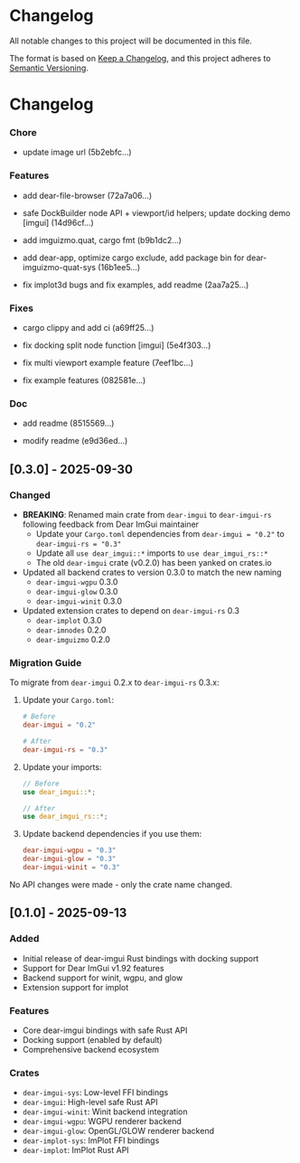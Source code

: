 # Changelog

All notable changes to this project will be documented in this file.

The format is based on [Keep a Changelog](https://keepachangelog.com/en/1.0.0/),
and this project adheres to [Semantic Versioning](https://semver.org/spec/v2.0.0.html).
# Changelog



### Chore

- update image url (5b2ebfc…)


### Features

- add dear-file-browser (72a7a06…)

- safe DockBuilder node API + viewport/id helpers; update docking demo [imgui] (14d96cf…)

- add imguizmo.quat, cargo fmt (b9b1dc2…)

- add dear-app, optimize cargo exclude, add package bin for dear-imguizmo-quat-sys (16b1ee5…)

- fix implot3d bugs and fix examples, add readme (2aa7a25…)


### Fixes

- cargo clippy and add ci (a69ff25…)

- fix docking split node function [imgui] (5e4f303…)

- fix multi viewport example feature (7eef1bc…)

- fix example features (082581e…)


### Doc

- add readme (8515569…)

- modify readme (e9d36ed…)



## [0.3.0] - 2025-09-30

### Changed

- **BREAKING**: Renamed main crate from `dear-imgui` to `dear-imgui-rs` following feedback from Dear ImGui maintainer
  - Update your `Cargo.toml` dependencies from `dear-imgui = "0.2"` to `dear-imgui-rs = "0.3"`
  - Update all `use dear_imgui::*` imports to `use dear_imgui_rs::*`
  - The old `dear-imgui` crate (v0.2.0) has been yanked on crates.io
- Updated all backend crates to version 0.3.0 to match the new naming
  - `dear-imgui-wgpu` 0.3.0
  - `dear-imgui-glow` 0.3.0
  - `dear-imgui-winit` 0.3.0
- Updated extension crates to depend on `dear-imgui-rs` 0.3
  - `dear-implot` 0.3.0
  - `dear-imnodes` 0.2.0
  - `dear-imguizmo` 0.2.0

### Migration Guide

To migrate from `dear-imgui` 0.2.x to `dear-imgui-rs` 0.3.x:

1. Update your `Cargo.toml`:
   ```toml
   # Before
   dear-imgui = "0.2"

   # After
   dear-imgui-rs = "0.3"
   ```

2. Update your imports:
   ```rust
   // Before
   use dear_imgui::*;

   // After
   use dear_imgui_rs::*;
   ```

3. Update backend dependencies if you use them:
   ```toml
   dear-imgui-wgpu = "0.3"
   dear-imgui-glow = "0.3"
   dear-imgui-winit = "0.3"
   ```

No API changes were made - only the crate name changed.

## [0.1.0] - 2025-09-13

### Added
- Initial release of dear-imgui Rust bindings with docking support
- Support for Dear ImGui v1.92 features
- Backend support for winit, wgpu, and glow
- Extension support for implot

### Features
- Core dear-imgui bindings with safe Rust API
- Docking support (enabled by default)
- Comprehensive backend ecosystem

### Crates
- `dear-imgui-sys`: Low-level FFI bindings
- `dear-imgui`: High-level safe Rust API
- `dear-imgui-winit`: Winit backend integration
- `dear-imgui-wgpu`: WGPU renderer backend
- `dear-imgui-glow`: OpenGL/GLOW renderer backend
- `dear-implot-sys`: ImPlot FFI bindings
- `dear-implot`: ImPlot Rust API
